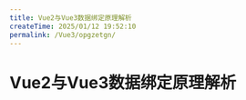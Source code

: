 ```yaml
---
title: Vue2与Vue3数据绑定原理解析
createTime: 2025/01/12 19:52:10
permalink: /Vue3/opgzetgn/
---
```


# Vue2与Vue3数据绑定原理解析

